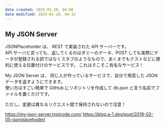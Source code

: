 ```yaml
---
date created: 2025-01-28, 04:06
date modified: 2025-01-28, 04:32
---
```


## My JSON Server

JSONPlaceholder は、
REST で実装された API サーバーです。  
API サーバと言っても、返してくるのはダミーのデータ、POST しても実際にデータが登録される訳ではなくスタブのようなもので、あくまでもテストなどに便利に使える位置付けのサービスです。
これはそこそこ有名なサービス！

My JSON Server は、
同じ人が作っているサービスで、自分で用意した JSON データを返すようにできます。  
使い方はすごい簡単で GitHub にリポジトリを作成して db.json と言う名前でファイルを置くだけです。

ただし、変更は異なるリクエスト間で保持されないので注意！

https://my-json-server.typicode.com/
https://blog.a-1.dev/post/2019-02-05-jsonplacehoder/
